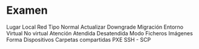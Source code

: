 # Examen

Lugar
	Local
	Red
Tipo
	Normal
	Actualizar
	Downgrade
	Migración
Entorno
	Virtual
	No virtual
Atención
	Atendida
	Desatendida
Modo
	Ficheros
	Imágenes
Forma
	Dispositivos
	Carpetas compartidas
	PXE 
	SSH - SCP

